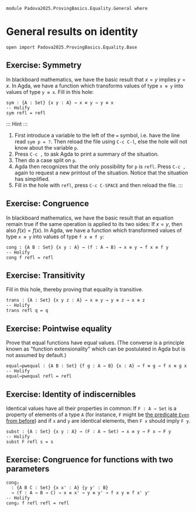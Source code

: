 ```
module Padova2025.ProvingBasics.Equality.General where
```

# General results on identity

```
open import Padova2025.ProvingBasics.Equality.Base
```


## Exercise: Symmetry

In blackboard mathematics, we have the basic result that $x = y$ implies $y = x$.
In Agda, we have a function which transforms values of type `x ≡ y` into
values of type `y ≡ x`. Fill in this hole:

```
sym : {A : Set} {x y : A} → x ≡ y → y ≡ x
-- Holify
sym refl = refl
```

::: Hint :::
1. First introduce a variable to the left of the `=` symbol, i.e. have the line
   read `sym p = ?`. Then reload the file using `C-c C-l`, else the hole will
   not know about the variable `p`.
2. Press `C-c ,` to ask Agda to print a summary of the situation.
3. Then do a case split on `p`.
4. Agda then recognizes that the only possibility for `p` is `refl`.
   Press `C-c ,` again to request a new printout of the situation.
   Notice that the situation has simplified.
5. Fill in the hole with `refl`, press `C-c C-SPACE` and then reload
   the file.
:::


## Exercise: Congruence

In blackboard mathematics, we have the basic result that an equation remain true
if the same operation is applied to its two sides: If $x = y$, then also $f(x) = f(x)$.
In Agda, we have a function which transformed values of type `x ≡ y` into
values of type `f x ≡ f y`:

```
cong : {A B : Set} {x y : A} → (f : A → B) → x ≡ y → f x ≡ f y
-- Holify
cong f refl = refl
```


## Exercise: Transitivity

Fill in this hole, thereby proving that equality is transitive.

```
trans : {A : Set} {x y z : A} → x ≡ y → y ≡ z → x ≡ z
-- Holify
trans refl q = q
```


## Exercise: Pointwise equality

Prove that equal functions have equal values.
(The converse is a principle known as "function extensionality" which
can be postulated in Agda but is not assumed by default.)

```
equal→pwequal : {A B : Set} {f g : A → B} {x : A} → f ≡ g → f x ≡ g x
-- Holify
equal→pwequal refl = refl
```

## Exercise: Identity of indiscernibles

Identical values have all their properties in common: If `F : A → Set` is a
property of elements of a type `A` (for instance, `F` might be [the predicate `Even` from
before](Padova2025.ProvingBasics.EvenOdd.html#Even)) and if `x` and `y` are
identical elements, then `F x` should imply `F y`.

```
subst : {A : Set} {x y : A} → (F : A → Set) → x ≡ y → F x → F y
-- Holify
subst F refl s = s
```


## Exercise: Congruence for functions with two parameters

```
cong₂
  : {A B C : Set} {x x' : A} {y y' : B}
  → (f : A → B → C) → x ≡ x' → y ≡ y' → f x y ≡ f x' y'
-- Holify
cong₂ f refl refl = refl
```

<!--
-- EXERCISE: Think about the expression "(⊥ ≡ ℕ)". Is it well-defined?
-- What would be its meaning?
-->
